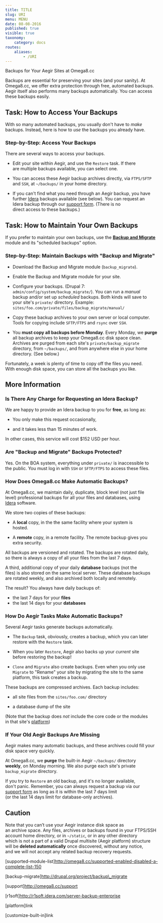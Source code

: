 ```yaml
---
title: TITLE
slug: URI
menu: MENU
date: 08-08-2016
published: true
visible: true
taxonomy:
    category: docs
routes:
    aliases:
        - /URI
---
```

Backups for Your Aegir Sites at Omega8.cc

Backups are essential for preserving your sites (and your sanity). At\
Omega8.cc, we offer extra protection through free, automated backups.\
Aegir itself also performs many backups automatically. You can access\
these backups easily.

Task: How to Access Your Backups
--------------------------------

With so many automated backups, you usually don't have to *make*\
backups. Instead, here is how to *use* the backups you already have.

### Step-by-Step: Access Your Backups

There are several ways to access your backups.

-   Edit your site within Aegir, and use the `Restore` task. If there\
    are multiple backups available, you can select one.

<!-- -->

-   You can access these Aegir backup archives directly, via
    `FTPS/SFTP`\
    and `SSH`, at `~/backups/` in your home directory.

<!-- -->

-   If you can't find what you need through an Aegir backup, you have\
    further [Idera](r1soft) backups available (see below). You can
    request an\
    Idera backup through our [support form](support). (There is no\
    direct access to these backups.)

Task: How to Maintain Your Own Backups
--------------------------------------

If you prefer to maintain your own backups, use the [**Backup and
Migrate**](backup-migrate)\
module and its "scheduled backups" option.

### Step-by-Step: Maintain Backups with "Backup and Migrate"

-   Download the Backup and Migrate module (`backup_migrate`).

<!-- -->

-   Enable the Backup and Migrate module for your site.

<!-- -->

-   Configure your backups. (Drupal 7:\
    `admin/config/system/backup_migrate/`). You can run a *manual*\
    backup and/or set up *scheduled* backups. Both kinds will save to\
    your site's `private/` directory. Example:\
    `sites/foo.com/private/files/backup_migrate/manual/`

<!-- -->

-   Copy these backup archives to your own server or local computer.\
    Tools for copying include `SFTP/FTPS` and `rsync` over `SSH`.

<!-- -->

-   You **must copy all backups before Monday**. Every Monday, we
    **purge**\
    all backup archives to keep your Omega8.cc disk space clean.\
    Archives are purged from each site's `private/backup_migrate`\
    directory, from `~/backups/`, and from anywhere else in your home\
    directory. (See below.)

Fortunately, a week is plenty of time to copy off the files you need.\
With enough disk space, you can store all the backups you like.

More Information
----------------

### Is There Any Charge for Requesting an Idera Backup?

We are happy to provide an Idera backup to you for **free**, as long as:

-   You only make this request occasionally,

<!-- -->

-   and it takes less than 15 minutes of work.

In other cases, this service will cost \$152 USD per hour.

### Are "Backup and Migrate" Backups Protected?

Yes. On the BOA system, everything under `private/` is inaccessible to\
the public. You must log in with `SSH` or `SFTP/FTPS` to access these
files.

### How Does Omega8.cc Make Automatic Backups?

At Omega8.cc, we maintain daily, duplicate, block level (not just file\
level) professional backups for all your files and databases, using\
[Idera](r1soft) software.

We store two copies of these backups:

-   A **local** copy, in the the same facility where your system is\
    hosted.

<!-- -->

-   A **remote** copy, in a remote facility. The remote backup gives
    you\
    extra security.

All backups are versioned and rotated. The backups are rotated daily,\
so there is always a copy of all your files from the last 7 days.

A third, additional copy of your daily **database** backups (not the\
files) is also stored on the same local server. These database backups\
are rotated weekly, and also archived both locally and remotely.

The result? You always have daily backups of:

-   the last 7 days for your **files**
-   the last 14 days for your **databases**

### How Do Aegir Tasks Make Automatic Backups?

Several Aegir tasks generate backups automatically.

-   The `Backup` task, obviously, creates a backup, which you can later\
    restore with the `Restore` task.

<!-- -->

-   When you later `Restore`, Aegir also backs up your *current* site\
    before restoring the backup!

<!-- -->

-   `Clone` and `Migrate` also create backups. Even when you only use\
    `Migrate` to "Rename" your site by migrating the site to the same\
    platform, this task creates a backup.

These backups are compressed archives. Each backup includes:

-   all site files from the `sites/foo.com/` directory

<!-- -->

-   a database dump of the site

(Note that the backup does *not* include the core code or the modules\
in that site's [platform](platform.))

### If Your Old Aegir Backups Are Missing

Aegir makes many automatic backups, and these archives could fill your\
disk space very quickly.

At Omega8.cc, we **purge** the built-in Aegir `~/backups/` directory\
**weekly**, on Monday morning. We also purge each site's private\
`backup_migrate` directory.

If you try to `Restore` an old backup, and it's no longer available,\
don't panic. Remember, you can always request a backup via our\
[support form](support) as long as it is within the last 7 days limit\
(or the last 14 days limit for database-only archives).

Caution
-------

Note that you can’t use your Aegir instance disk space as\
an archive space. Any files, archives or backups found in your FTPS/SSH\
account home directory, or in `~/static`, or in any other directory\
which is not a part of a valid Drupal multisite (Aegir platform)
structure\
will be **deleted automatically** once discovered, without any notice,\
and we will not accept any related backup recovery requests.

\[supported-module-list\]http://omega8.cc/supported-enabled-disabled-a-complete-list-150

\[backup-migrate\]http://drupal.org/project/backup\_migrate

\[support\]http://omega8.cc/support

\[r1soft\]http://r1soft.idera.com/server-backup-enterprise

\[platform\]link

\[customize-built-in\]link

